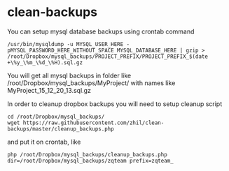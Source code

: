 # clean-backups

You can setup mysql database backups using crontab command
```
/usr/bin/mysqldump -u MYSQL_USER_HERE -pMYSQL_PASSWORD_HERE_WITHOUT_SPACE MYSQL_DATABASE_HERE | gzip > /root/Dropbox/mysql_backups/PROJECT_PREFIX/PROJECT_PREFIX_$(date +\%y_\%m_\%d_\%H).sql.gz
```

You will get all mysql backups in folder like /root/Dropbox/mysql_backups/MyProject/ with names like MyProject_15_12_20_13.sql.gz

In order to cleanup dropbox backups you will need to setup cleanup script

```
cd /root/Dropbox/mysql_backups/
wget https://raw.githubusercontent.com/zhil/clean-backups/master/cleanup_backups.php
```

and put it on crontab, like
```
php /root/Dropbox/mysql_backups/cleanup_backups.php  dir=/root/Dropbox/mysql_backups/zqteam prefix=zqteam_
```
